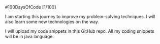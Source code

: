 #100DaysOfCode [1/100]


I am starting this journey to improve my problem-solving techniques. I will also learn some new technologies on the way.

I will upload my code snippets in this GitHub repo. All my coding snippets will be in java language.
